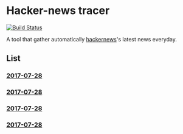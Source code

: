# Hacker-news tracer

[![Build Status](https://travis-ci.org/htoooth/hacker-news-tracer.svg?branch=master)](https://travis-ci.org/htoooth/hacker-news-tracer)

A tool that gather automatically [hackernews](https://news.ycombinator.com/)'s latest news everyday.

## List

### [2017-07-28](./md/2017-07-28.md) 
### [2017-07-28](./md/2017-07-28.md) 
### [2017-07-28](./md/2017-07-28.md) 
### [2017-07-28](./md/2017-07-28.md) 
